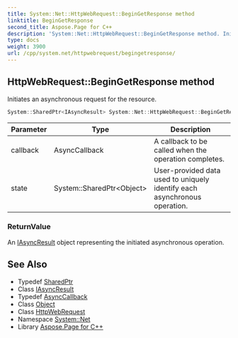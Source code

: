 ```yaml
---
title: System::Net::HttpWebRequest::BeginGetResponse method
linktitle: BeginGetResponse
second_title: Aspose.Page for C++
description: 'System::Net::HttpWebRequest::BeginGetResponse method. Initiates an asynchronous request for the resource in C++.'
type: docs
weight: 3900
url: /cpp/system.net/httpwebrequest/begingetresponse/
---
```

## HttpWebRequest::BeginGetResponse method


Initiates an asynchronous request for the resource.

```cpp
System::SharedPtr<IAsyncResult> System::Net::HttpWebRequest::BeginGetResponse(AsyncCallback callback, System::SharedPtr<Object> state) override
```


| Parameter | Type | Description |
| --- | --- | --- |
| callback | AsyncCallback | A callback to be called when the operation completes. |
| state | System::SharedPtr\<Object\> | User-provided data used to uniquely identify each asynchronous operation. |

### ReturnValue

An [IAsyncResult](../../../system/iasyncresult/) object representing the initiated asynchronous operation.

## See Also

* Typedef [SharedPtr](../../../system/sharedptr/)
* Class [IAsyncResult](../../../system/iasyncresult/)
* Typedef [AsyncCallback](../../../system/asynccallback/)
* Class [Object](../../../system/object/)
* Class [HttpWebRequest](../)
* Namespace [System::Net](../../)
* Library [Aspose.Page for C++](../../../)
